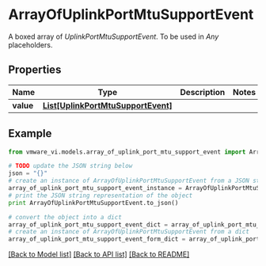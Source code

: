 # ArrayOfUplinkPortMtuSupportEvent

A boxed array of *UplinkPortMtuSupportEvent*. To be used in *Any* placeholders. 

## Properties
Name | Type | Description | Notes
------------ | ------------- | ------------- | -------------
**value** | [**List[UplinkPortMtuSupportEvent]**](UplinkPortMtuSupportEvent.md) |  | 

## Example

```python
from vmware_vi.models.array_of_uplink_port_mtu_support_event import ArrayOfUplinkPortMtuSupportEvent

# TODO update the JSON string below
json = "{}"
# create an instance of ArrayOfUplinkPortMtuSupportEvent from a JSON string
array_of_uplink_port_mtu_support_event_instance = ArrayOfUplinkPortMtuSupportEvent.from_json(json)
# print the JSON string representation of the object
print ArrayOfUplinkPortMtuSupportEvent.to_json()

# convert the object into a dict
array_of_uplink_port_mtu_support_event_dict = array_of_uplink_port_mtu_support_event_instance.to_dict()
# create an instance of ArrayOfUplinkPortMtuSupportEvent from a dict
array_of_uplink_port_mtu_support_event_form_dict = array_of_uplink_port_mtu_support_event.from_dict(array_of_uplink_port_mtu_support_event_dict)
```
[[Back to Model list]](../README.md#documentation-for-models) [[Back to API list]](../README.md#documentation-for-api-endpoints) [[Back to README]](../README.md)


